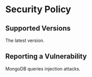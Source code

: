 # Security Policy

## Supported Versions

The latest version.

## Reporting a Vulnerability

MongoDB queries injection attacks.
